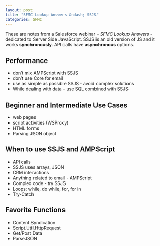```yaml
---
layout: post
title: "SFMC Lookup Answers &ndash; SSJS"
categories: SFMC
---
```

These are notes from a Salesforce webinar - *SFMC Lookup Answers* - dedicated to Server Side JavaScript. SSJS is an old version of JS and it works **synchronously**. API calls have **asynchronous** options.

## Performance
*   don’t mix AMPScript with SSJS
*   don’t use Core for email
*   use as simple as possible SSJS - avoid complex solutions
*   While dealing with data - use SQL combined with SSJS

## Beginner and Intermediate Use Cases
*   web pages
*   script activities (WSProxy)
*   HTML forms
*   Parsing JSON object

## When to use SSJS and AMPScript
*   API calls
*   SSJS uses arrays, JSON
*   CRM interactions
*   Anything related to email - AMPScript
*   Complex code - try SSJS
*   Loops: while, do while, for, for in
*   Try-Catch

## Favorite Functions
*   Content Syndication
*   Script.Util.HttpRequest
*   Get/Post Data
*   ParseJSON



